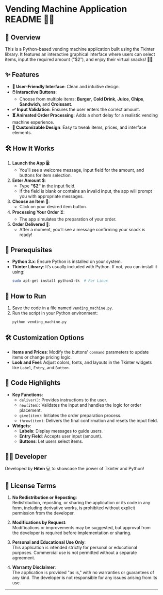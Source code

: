 # Vending Machine Application README 🥤🍔

## 🌟 Overview
This is a Python-based vending machine application built using the Tkinter library. It features an interactive graphical interface where users can select items, input the required amount ("$2"), and enjoy their virtual snacks! 🍟🥪

## ✨ Features
- **🎨 User-Friendly Interface**: Clean and intuitive design.
- **🖱️ Interactive Buttons**:
  - Choose from multiple items: **Burger**, **Cold Drink**, **Juice**, **Chips**, **Sandwich**, and **Croissant**.
- **✅ Input Validation**: Ensures the user enters the correct amount.
- **⏳ Animated Order Processing**: Adds a short delay for a realistic vending machine experience.
- **📱 Customizable Design**: Easy to tweak items, prices, and interface elements.

## 🛠️ How It Works
1. **Launch the App** 🖥️:
   - You'll see a welcome message, input field for the amount, and buttons for item selection.
2. **Enter Amount** 💲:
   - Type **"$2"** in the input field.
   - If the field is blank or contains an invalid input, the app will prompt you with appropriate messages.
3. **Choose an Item** 🍴:
   - Click on your desired item button.
4. **Processing Your Order** ⏳:
   - The app simulates the preparation of your order.
5. **Order Delivered** 🎉:
   - After a moment, you’ll see a message confirming your snack is ready!

## 🔧 Prerequisites
- **Python 3.x**: Ensure Python is installed on your system.
- **Tkinter Library**: It’s usually included with Python. If not, you can install it using:
  ```bash
  sudo apt-get install python3-tk  # For Linux
  ```

## 🚀 How to Run
1. Save the code in a file named `vending_machine.py`.
2. Run the script in your Python environment:
   ```bash
   python vending_machine.py
   ```

## 🛠️ Customization Options
- **Items and Prices**: Modify the buttons’ `command` parameters to update items or change pricing logic.
- **Look and Feel**: Adjust colors, fonts, and layouts in the Tkinter widgets like `Label`, `Entry`, and `Button`.

## 🔎 Code Highlights
- **Key Functions**:
  - `deliver()`: Provides instructions to the user.
  - `new(item)`: Validates the input and handles the logic for order placement.
  - `give(item)`: Initiates the order preparation process.
  - `throw(item)`: Delivers the final confirmation and resets the input field.
- **Widgets**:
  - **Labels**: Display messages to guide users.
  - **Entry Field**: Accepts user input (amount).
  - **Buttons**: Let users select items.

## 👨‍💻 Developer
Developed by **Hiten** 💻 to showcase the power of Tkinter and Python!

## 📜 License Terms

1. **No Redistribution or Reposting**:  
   Redistribution, reposting, or sharing the application or its code in any form, including derivative works, is prohibited without explicit permission from the developer.

2. **Modifications by Request**:  
   Modifications or improvements may be suggested, but approval from the developer is required before implementation or sharing.

3. **Personal and Educational Use Only**:  
   This application is intended strictly for personal or educational purposes. Commercial use is not permitted without a separate agreement.

4. **Warranty Disclaimer**:  
   The application is provided "as is," with no warranties or guarantees of any kind. The developer is not responsible for any issues arising from its use.

---

